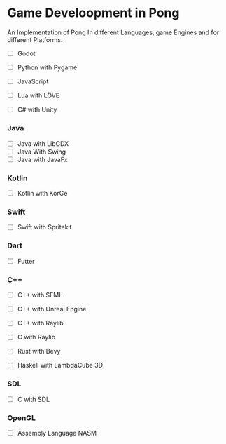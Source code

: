 # Game Develoopment in Pong
An Implementation of Pong In different Languages, game Engines and for different Platforms.

- [ ] Godot 
- [ ] Python with Pygame


- [ ] JavaScript 

- [ ] Lua with LÖVE

- [ ] C# with Unity

### Java

- [ ] Java with LibGDX
- [ ] Java With Swing
- [ ] Java with JavaFx

### Kotlin 
- [ ] Kotlin with KorGe

### Swift
- [ ] Swift with Spritekit

### Dart
- [ ] Futter


### C++
- [ ] C++ with SFML
- [ ] C++ with Unreal Engine
- [ ] C++ with Raylib

- [ ] C with Raylib 

- [ ] Rust with Bevy

- [ ] Haskell with LambdaCube 3D

### SDL
- [ ] C with SDL


### OpenGL


- [ ] Assembly Language NASM
